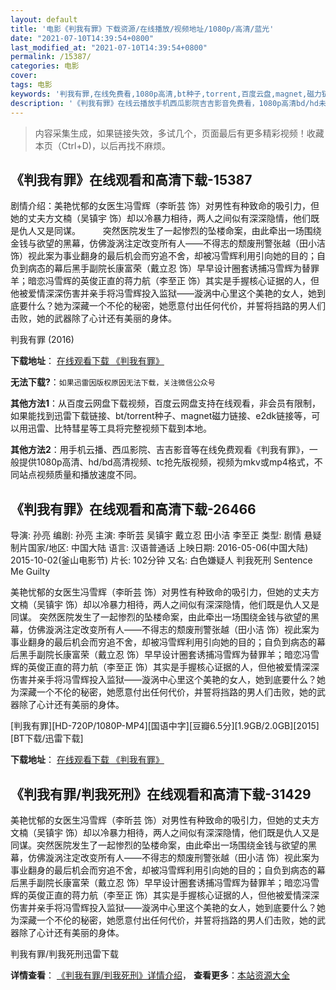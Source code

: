 ```yaml
---
layout: default
title: '电影《判我有罪》下载资源/在线播放/视频地址/1080p/高清/蓝光'
date: "2021-07-10T14:39:54+0800"
last_modified_at: "2021-07-10T14:39:54+0800"
permalink: /15387/
categories: 电影
cover:
tags: 电影
keywords: '判我有罪,在线免费看,1080p高清,bt种子,torrent,百度云盘,magnet,磁力链,迅雷下载资源'
description: '《判我有罪》在线云播放手机西瓜影院吉吉影音免费看，1080p高清bd/hd未删减完整版和tc抢先枪版，mkv/mp4格式，附带bt/torrent种子、magnet/磁力链、百度云盘、网盘资源迅雷下载链接'
---
```


>内容采集生成，如果链接失效，多试几个，页面最后有更多精彩视频！收藏本页（Ctrl+D)，以后再找不麻烦。


## 《判我有罪》在线观看和高清下载-15387

剧情介绍：美艳忧郁的女医生冯雪辉（李昕芸 饰）对男性有种致命的吸引力，但她的丈夫方文楠（吴镇宇 饰）却以冷暴力相待，两人之间似有深深隐情，他们既是仇人又是同谋。  　　突然医院发生了一起惨烈的坠楼命案，由此牵出一场围绕金钱与欲望的黑幕，仿佛漩涡注定改变所有人——不得志的颓废刑警张越（田小洁 饰）视此案为事业翻身的最后机会而穷追不舍，却被冯雪辉利用引向她的目的；自负到病态的幕后黑手副院长康富荣（戴立忍 饰）早早设计圈套诱捕冯雪辉为替罪羊；暗恋冯雪辉的英俊正直的蒋力航（李至正 饰）其实是手握核心证据的人，但他被爱情深深伤害并亲手将冯雪辉投入监狱——漩涡中心里这个美艳的女人，她到底要什么？她为深藏一个不伦的秘密，她愿意付出任何代价，并誓将挡路的男人们击败，她的武器除了心计还有美丽的身体。


判我有罪 (2016)

**下载地址**： [在线观看下载 《判我有罪》](https://www.btbtdy.me/btdy/dy4638.html) 


**无法下载?**：`如果迅雷因版权原因无法下载，关注微信公众号 `

**其他方法1**：从百度云网盘下载视频，百度云网盘支持在线观看，非会员有限制，如果能找到迅雷下载链接、bt/torrent种子、magnet磁力链接、e2dk链接等，可以用迅雷、比特彗星等工具将完整视频下载到本地。

**其他方法2**：用手机云播、西瓜影院、吉吉影音等在线免费观看《判我有罪》，一般提供1080p高清、hd/bd高清视频、tc抢先版视频，视频为mkv或mp4格式，不同站点视频质量和播放速度不同。


## 《判我有罪》在线观看和高清下载-26466

导演: 孙亮 编剧: 孙亮 主演: 李昕芸 吴镇宇 戴立忍 田小洁 李至正 类型: 剧情 悬疑 制片国家/地区: 中国大陆 语言: 汉语普通话 上映日期: 2016-05-06(中国大陆) 2015-10-02(釜山电影节) 片长: 102分钟 又名: 白色嫌疑人 判我死刑 Sentence Me Guilty

美艳忧郁的女医生冯雪辉（李昕芸 饰）对男性有种致命的吸引力，但她的丈夫方文楠（吴镇宇 饰）却以冷暴力相待，两人之间似有深深隐情，他们既是仇人又是同谋。 突然医院发生了一起惨烈的坠楼命案，由此牵出一场围绕金钱与欲望的黑幕，仿佛漩涡注定改变所有人——不得志的颓废刑警张越（田小洁 饰）视此案为事业翻身的最后机会而穷追不舍，却被冯雪辉利用引向她的目的；自负到病态的幕后黑手副院长康富荣（戴立忍 饰）早早设计圈套诱捕冯雪辉为替罪羊；暗恋冯雪辉的英俊正直的蒋力航（李至正 饰）其实是手握核心证据的人，但他被爱情深深伤害并亲手将冯雪辉投入监狱——漩涡中心里这个美艳的女人，她到底要什么？她为深藏一个不伦的秘密，她愿意付出任何代价，并誓将挡路的男人们击败，她的武器除了心计还有美丽的身体。


[判我有罪][HD-720P/1080P-MP4][国语中字][豆瓣6.5分][1.9GB/2.0GB][2015][BT下载/迅雷下载]

**下载地址**： [在线观看下载 《判我有罪》](https://www.btdx8.com/torrent/sentence_me_guilty_2015.html) 


## 《判我有罪/判我死刑》在线观看和高清下载-31429

美艳忧郁的女医生冯雪辉（李昕芸 饰）对男性有种致命的吸引力，但她的丈夫方文楠（吴镇宇 饰）却以冷暴力相待，两人之间似有深深隐情，他们既是仇人又是同谋。突然医院发生了一起惨烈的坠楼命案，由此牵出一场围绕金钱与欲望的黑幕，仿佛漩涡注定改变所有人——不得志的颓废刑警张越（田小洁 饰）视此案为事业翻身的最后机会而穷追不舍，却被冯雪辉利用引向她的目的；自负到病态的幕后黑手副院长康富荣（戴立忍 饰）早早设计圈套诱捕冯雪辉为替罪羊；暗恋冯雪辉的英俊正直的蒋力航（李至正 饰）其实是手握核心证据的人，但他被爱情深深伤害并亲手将冯雪辉投入监狱——漩涡中心里这个美艳的女人，她到底要什么？她为深藏一个不伦的秘密，她愿意付出任何代价，并誓将挡路的男人们击败，她的武器除了心计还有美丽的身体。<!---剧情end--->


判我有罪/判我死刑迅雷下载

**详情查看**： [《判我有罪/判我死刑》详情介绍](/movie/31429/)， **查看更多**：[本站资源大全](/movie/t/all/)

